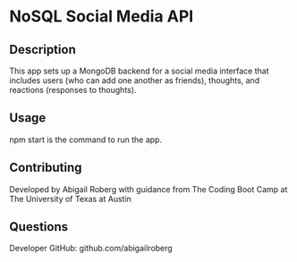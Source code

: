 # NoSQL Social Media API
## Description
This app sets up a MongoDB backend for a social media interface that includes users (who can add one another as friends), thoughts, and reactions (responses to thoughts).
## Usage
npm start is the command to run the app. 
## Contributing
Developed by Abigail Roberg with guidance from The Coding Boot Camp at The University of Texas at Austin
## Questions
Developer GitHub: github.com/abigailroberg
